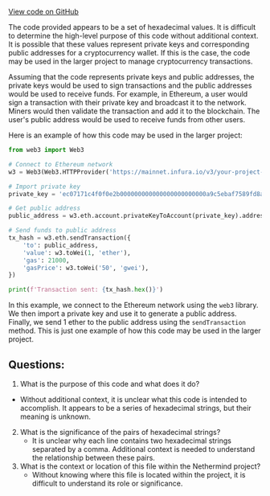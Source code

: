 [View code on GitHub](https://github.com/NethermindEth/nethermind/src/bench_precompiles/vectors/ripemd/proposed/input_param_scalar_8_gas_18.csv)

The code provided appears to be a set of hexadecimal values. It is difficult to determine the high-level purpose of this code without additional context. It is possible that these values represent private keys and corresponding public addresses for a cryptocurrency wallet. If this is the case, the code may be used in the larger project to manage cryptocurrency transactions.

Assuming that the code represents private keys and public addresses, the private keys would be used to sign transactions and the public addresses would be used to receive funds. For example, in Ethereum, a user would sign a transaction with their private key and broadcast it to the network. Miners would then validate the transaction and add it to the blockchain. The user's public address would be used to receive funds from other users.

Here is an example of how this code may be used in the larger project:

```python
from web3 import Web3

# Connect to Ethereum network
w3 = Web3(Web3.HTTPProvider('https://mainnet.infura.io/v3/your-project-id'))

# Import private key
private_key = 'ec07171c4f0f0e2b000000000000000000000000a9c5ebaf7589fd8acfd542c3a008956de84fbeb7'

# Get public address
public_address = w3.eth.account.privateKeyToAccount(private_key).address

# Send funds to public address
tx_hash = w3.eth.sendTransaction({
    'to': public_address,
    'value': w3.toWei(1, 'ether'),
    'gas': 21000,
    'gasPrice': w3.toWei('50', 'gwei'),
})

print(f'Transaction sent: {tx_hash.hex()}')
```

In this example, we connect to the Ethereum network using the `web3` library. We then import a private key and use it to generate a public address. Finally, we send 1 ether to the public address using the `sendTransaction` method. This is just one example of how this code may be used in the larger project.
## Questions: 
 1. What is the purpose of this code and what does it do?
   - Without additional context, it is unclear what this code is intended to accomplish. It appears to be a series of hexadecimal strings, but their meaning is unknown.
2. What is the significance of the pairs of hexadecimal strings?
   - It is unclear why each line contains two hexadecimal strings separated by a comma. Additional context is needed to understand the relationship between these pairs.
3. What is the context or location of this file within the Nethermind project?
   - Without knowing where this file is located within the project, it is difficult to understand its role or significance.